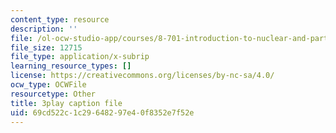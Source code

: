 ```yaml
---
content_type: resource
description: ''
file: /ol-ocw-studio-app/courses/8-701-introduction-to-nuclear-and-particle-physics-fall-2020/69cd522c1c29648297e40f8352e7f52e_vICUY43i190.srt
file_size: 12715
file_type: application/x-subrip
learning_resource_types: []
license: https://creativecommons.org/licenses/by-nc-sa/4.0/
ocw_type: OCWFile
resourcetype: Other
title: 3play caption file
uid: 69cd522c-1c29-6482-97e4-0f8352e7f52e
---
```

